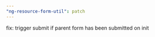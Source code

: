 ```yaml
---
"ng-resource-form-util": patch
---
```


fix: trigger submit if parent form has been submitted on init
